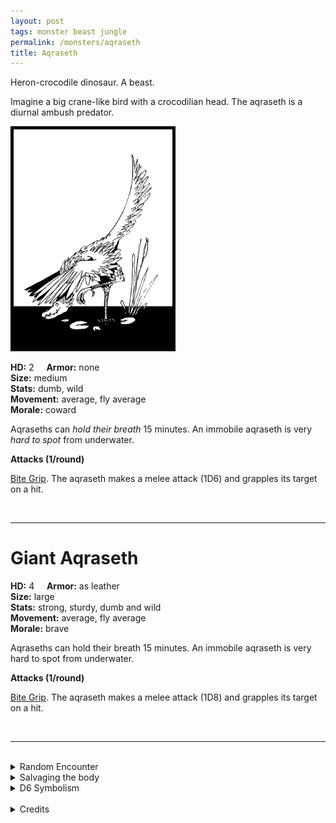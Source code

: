 ```yaml
---
layout: post
tags: monster beast jungle
permalink: /monsters/aqraseth
title: Aqraseth
---
```


Heron-crocodile dinosaur. A beast.

Imagine a big crane-like bird with a crocodilian head. The aqraseth is a diurnal ambush predator.

<img src="/images/Aqraseth.png" alt="Aqraseth"  height="350" style="border:5px solid black">

**HD:** 2  &nbsp; &nbsp;  **Armor:** none <br>
**Size:** medium <br>
**Stats:** dumb, wild <br>
**Movement:** average, fly average <br>
**Morale:** coward <br>

Aqraseths can *hold their breath* 15 minutes. An immobile aqraseth is very *hard to spot* from underwater.

**Attacks (1/round)**

<ins>Bite Grip</ins>. The aqraseth makes a melee attack (1D6) and grapples its target on a hit.

<br>

---

# Giant Aqraseth

**HD:** 4  &nbsp; &nbsp;  **Armor:** as leather <br>
**Size:** large <br>
**Stats:** strong, sturdy, dumb and wild <br>
**Movement:** average, fly average <br>
**Morale:** brave <br>

Aqraseths can hold their breath 15 minutes. An immobile aqraseth is very hard to spot from underwater.

**Attacks (1/round)**

<ins>Bite Grip</ins>. The aqraseth makes a melee attack (1D8) and grapples its target on a hit.

<br>

---

<br> 

<details markdown="1">
<summary>Random Encounter</summary>

1. **Monster:** 2D6 aqraseths or 1D4 giant aqraseths.
1. **Lair:** Very high mounds of dirt in shallow waters. 25% chance that there are eggs, 25% chance that there are hatchlings. <br>	&nbsp; OR <br>	**Omen:** Hissing sounds... from above?
1. **Spoor:** The floating body of a devoured catfish.
1. **Tracks:** Big duck-like tracks in the mud.
1. **Trace:** Many hissing noises far away in the sky.
1. **Trace:** Spitball of feathers and fish bones.
</details>

<details markdown="1">
<summary>Salvaging the body</summary>

Aqraseth meat is actually delicious, their bones make very good flutes, and their feathers are used in ceremonial garments. 
</details>

<details markdown="1">
<summary>D6 Symbolism</summary>
In local cultures the aqraseth is a symbol of ...

1. Patience
1. Traps
1. Intelligence
1. Fishing
1. The River
1. Sacred 
</details>

<br>

<details markdown="1">
<summary>Credits</summary>
Aqraseths are a creation of  [Richard J. Leblanc Jr](http://savevsdragon.blogspot.com/) found in the [Creature Compendium](https://www.drivethrurpg.com/product/147588/CC1-Creature-Compendium). I matched its abilities with those of a DnD crocodile and made a giant version, because it looks like a semi-plausible dinosaur species already. — SaltyGoo
</details>
